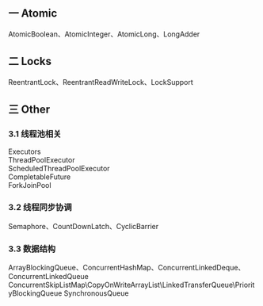 ## 一 Atomic
AtomicBoolean、AtomicInteger、AtomicLong、LongAdder

## 二 Locks
ReentrantLock、ReentrantReadWriteLock、LockSupport

## 三 Other
### 3.1 线程池相关
Executors  
ThreadPoolExecutor  
ScheduledThreadPoolExecutor  
CompletableFuture  
ForkJoinPool  

### 3.2 线程同步协调
Semaphore、CountDownLatch、CyclicBarrier

### 3.3 数据结构
ArrayBlockingQueue、ConcurrentHashMap、ConcurrentLinkedDeque、ConcurrentLinkedQueue
ConcurrentSkipListMap\CopyOnWriteArrayList\LinkedTransferQueue\PriorityBlockingQueue
SynchronousQueue

